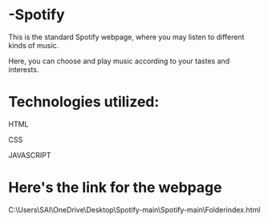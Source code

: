 # -Spotify
This is the standard Spotify webpage, where you may listen to different kinds of music.

Here, you can choose and play music according to your tastes and interests.

# Technologies utilized:

HTML

CSS

JAVASCRIPT

# Here's the link for the webpage


C:\Users\SAI\OneDrive\Desktop\Spotify-main\Spotify-main\Folderindex.html
